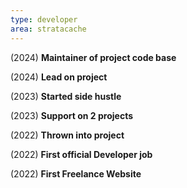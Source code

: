 ```yaml
---
type: developer
area: stratacache
---
```


(2024) <strong>Maintainer of project code base</strong>

(2024) <strong>Lead on project</strong>

(2023) <strong>Started side hustle</strong>

(2023) <strong>Support on 2 projects</strong>

(2022) <strong>Thrown into project</strong>

(2022) <strong>First official Developer job</strong>

(2022) <strong>First Freelance Website</strong>
